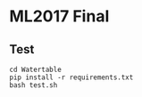 ML2017 Final
======

## Test

    cd Watertable
    pip install -r requirements.txt
    bash test.sh
